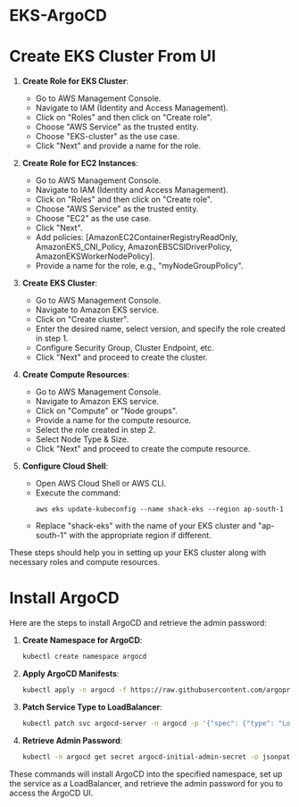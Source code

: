 # EKS-ArgoCD
# Create EKS Cluster From UI

1. **Create Role for EKS Cluster**:
   - Go to AWS Management Console.
   - Navigate to IAM (Identity and Access Management).
   - Click on "Roles" and then click on "Create role".
   - Choose "AWS Service" as the trusted entity.
   - Choose "EKS-cluster" as the use case.
   - Click "Next" and provide a name for the role.

2. **Create Role for EC2 Instances**:
   - Go to AWS Management Console.
   - Navigate to IAM (Identity and Access Management).
   - Click on "Roles" and then click on "Create role".
   - Choose "AWS Service" as the trusted entity.
   - Choose "EC2" as the use case.
   - Click "Next".
   - Add policies: [AmazonEC2ContainerRegistryReadOnly, AmazonEKS_CNI_Policy, AmazonEBSCSIDriverPolicy, AmazonEKSWorkerNodePolicy].
   - Provide a name for the role, e.g., "myNodeGroupPolicy".

3. **Create EKS Cluster**:
   - Go to AWS Management Console.
   - Navigate to Amazon EKS service.
   - Click on "Create cluster".
   - Enter the desired name, select version, and specify the role created in step 1.
   - Configure Security Group, Cluster Endpoint, etc.
   - Click "Next" and proceed to create the cluster.

4. **Create Compute Resources**:
   - Go to AWS Management Console.
   - Navigate to Amazon EKS service.
   - Click on "Compute" or "Node groups".
   - Provide a name for the compute resource.
   - Select the role created in step 2.
   - Select Node Type & Size.
   - Click "Next" and proceed to create the compute resource.

5. **Configure Cloud Shell**:
   - Open AWS Cloud Shell or AWS CLI.
   - Execute the command:
     ```
     aws eks update-kubeconfig --name shack-eks --region ap-south-1
     ```
   - Replace "shack-eks" with the name of your EKS cluster and "ap-south-1" with the appropriate region if different.

These steps should help you in setting up your EKS cluster along with necessary roles and compute resources.


# Install ArgoCD

Here are the steps to install ArgoCD and retrieve the admin password:

1. **Create Namespace for ArgoCD**:
   ```bash
   kubectl create namespace argocd
   ```

2. **Apply ArgoCD Manifests**:
   ```bash
   kubectl apply -n argocd -f https://raw.githubusercontent.com/argoproj/argo-cd/v2.4.7/manifests/install.yaml
   ```

3. **Patch Service Type to LoadBalancer**:
   ```bash
   kubectl patch svc argocd-server -n argocd -p '{"spec": {"type": "LoadBalancer"}}'
   ```

4. **Retrieve Admin Password**:
   ```bash
   kubectl -n argocd get secret argocd-initial-admin-secret -o jsonpath="{.data.password}" | base64 -d
   ```

These commands will install ArgoCD into the specified namespace, set up the service as a LoadBalancer, and retrieve the admin password for you to access the ArgoCD UI.
